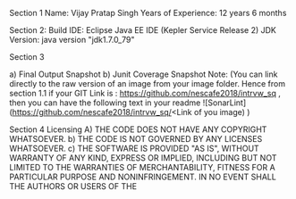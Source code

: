 Section 1
	Name: Vijay Pratap Singh
	Years of Experience: 12 years 6 months
	
Section 2: 
	Build IDE: Eclipse Java EE IDE (Kepler Service Release 2)
	JDK Version: java version "jdk1.7.0_79"

Section 3 

a)	Final Output Snapshot 
b)	Junit Coverage Snapshot
Note: (You can link directly to the raw version of an image from your image folder. Hence from section 1.1 if your GIT Link is : https://github.com/nescafe2018/intrvw_sq , then you can have the following text in your readme ![SonarLint] (https://github.com/nescafe2018/intrvw_sq/<Link of you image) )




Section 4 
Licensing 
A)	THE CODE DOES NOT HAVE ANY COPYRIGHT WHATSOEVER. 
b)	THE CODE IS NOT GOVERNED BY ANY LICENSES WHATSOEVER. 
c)	THE SOFTWARE IS PROVIDED "AS IS", WITHOUT WARRANTY OF ANY KIND, EXPRESS OR IMPLIED, INCLUDING BUT NOT LIMITED TO THE WARRANTIES OF MERCHANTABILITY, FITNESS FOR A PARTICULAR PURPOSE AND NONINFRINGEMENT. IN NO EVENT SHALL THE AUTHORS OR USERS OF THE 
	

